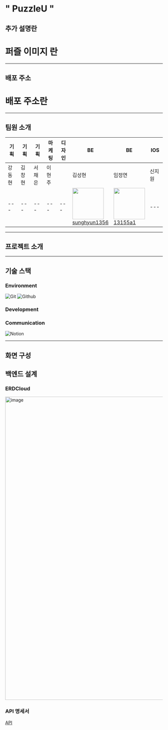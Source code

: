 # " PuzzleU "
## 추가 설명란
# 퍼즐 이미지 란
---
## 배포 주소
# 배포 주소란
---
## 팀원 소개
| 기획 | 기획 | 기획 | 마케팅 | 디자인 | BE | BE | IOS | 
| --- | --- | --- | --- | --- | --- | --- | --- |
| 강동현 | 김창현 | 서채은 | 이현주 |  | 김성현 | 임정연 | 신지원 |
| --- | --- | --- | --- | --- | <img src="https://avatars.githubusercontent.com/u/127824570?v=4" width="100px" height="100px"><br/><a href="https://github.com/sunghyun1356 ">sunghyun1356 </a> | <img src="https://avatars.githubusercontent.com/u/127824570?v=4" width="100px" height="100px"><br/><a href="https://github.com/13155a1 ">13155a1 </a> | --- | --- |

---
## 프로젝트 소개



---
## 기술 스택
### Environment
![Git](https://img.shields.io/badge/Git-F05032?style=for-the-badge&logo=Git&logoColor=white)
![Github](https://img.shields.io/badge/GitHub-181717?style=for-the-badge&logo=GitHub&logoColor=white)                 

### Development


### Communication
![Notion](https://img.shields.io/badge/Notion-000000?style=for-the-badge&logo=Notion&logoColor=white)

---
## 화면 구성


## 백엔드 설계
### ERDCloud
<img width="969" alt="image" src="https://github.com/user-attachments/assets/26cab4bc-0c6b-43a1-bc45-b67d269600c2">


### API 명세서
<a href = "https://www.notion.so/API-74ee3998402a41fd87453ac8ee1821e1">API


